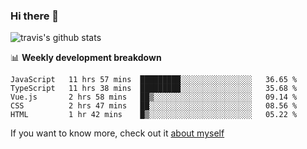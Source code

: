 ### Hi there 👋

<!--
**HondryTravis/HondryTravis** is a ✨ _special_ ✨ repository because its `README.md` (this file) appears on your GitHub profile.

Here are some ideas to get you started:

- 🔭 I’m currently working on ...
- 🌱 I’m currently learning ...
- 👯 I’m looking to collaborate on ...
- 🤔 I’m looking for help with ...
- 💬 Ask me about ...
- 📫 How to reach me: ...
- 😄 Pronouns: ...
- ⚡ Fun fact: ...
-->

<!-- [![travis's github stats](https://github-readme-stats.vercel.app/api?username=HondryTravis)](https://github.com/anuraghazra/github-readme-stats)  -->
![travis's github stats](https://github-readme-stats.anuraghazra1.vercel.app/api/top-langs/?username=HondryTravis&theme=nord&layout=compact)

📊 **Weekly development breakdown**

<!--START_SECTION:waka-->
```text
JavaScript   11 hrs 57 mins  █████████░░░░░░░░░░░░░░░░   36.65 % 
TypeScript   11 hrs 38 mins  █████████░░░░░░░░░░░░░░░░   35.68 % 
Vue.js       2 hrs 58 mins   ██▒░░░░░░░░░░░░░░░░░░░░░░   09.14 % 
CSS          2 hrs 47 mins   ██░░░░░░░░░░░░░░░░░░░░░░░   08.56 % 
HTML         1 hr 42 mins    █▒░░░░░░░░░░░░░░░░░░░░░░░   05.22 % 
```
<!--END_SECTION:waka-->

If you want to know more, check out it [about myself](https://hondrytravis.github.io/)
